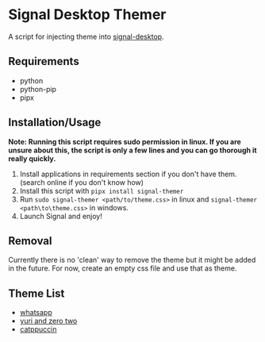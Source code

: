 # Signal Desktop Themer
A script for injecting theme into [signal-desktop](https://github.com/signalapp/Signal-Desktop).
## Requirements
- python
- python-pip
- pipx
## Installation/Usage
**Note: Running this script requires sudo permission in linux. If you are unsure about this, the script is only a few lines and you can go thorough it really quickly.**
1. Install applications in requirements section if you don't have them. (search online if you don't know how)
2. Install this script with `pipx install signal-themer`
3. Run `sudo signal-themer <path/to/theme.css>` in linux and `signal-themer <path\to\theme.css>` in windows.
4. Launch Signal and enjoy!
## Removal
Currently there is no 'clean' way to remove the theme but it might be added in the future.
For now, create an empty css file and use that as theme.
## Theme List
- [whatsapp](https://github.com/CapnSparrow/signal-desktop-themes)
- [yuri and zero two](https://github.com/Foxunderground0/Signal-Themes)
- [catppuccin](https://github.com/CalfMoon/signal-desktop)
